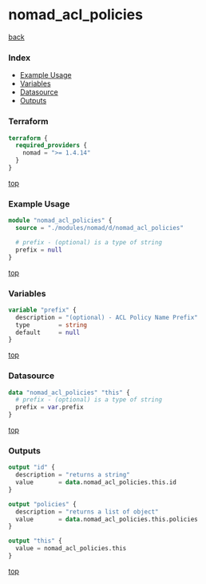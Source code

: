 # nomad_acl_policies

[back](../nomad.md)

### Index

- [Example Usage](#example-usage)
- [Variables](#variables)
- [Datasource](#datasource)
- [Outputs](#outputs)

### Terraform

```terraform
terraform {
  required_providers {
    nomad = ">= 1.4.14"
  }
}
```

[top](#index)

### Example Usage

```terraform
module "nomad_acl_policies" {
  source = "./modules/nomad/d/nomad_acl_policies"

  # prefix - (optional) is a type of string
  prefix = null
}
```

[top](#index)

### Variables

```terraform
variable "prefix" {
  description = "(optional) - ACL Policy Name Prefix"
  type        = string
  default     = null
}
```

[top](#index)

### Datasource

```terraform
data "nomad_acl_policies" "this" {
  # prefix - (optional) is a type of string
  prefix = var.prefix
}
```

[top](#index)

### Outputs

```terraform
output "id" {
  description = "returns a string"
  value       = data.nomad_acl_policies.this.id
}

output "policies" {
  description = "returns a list of object"
  value       = data.nomad_acl_policies.this.policies
}

output "this" {
  value = nomad_acl_policies.this
}
```

[top](#index)